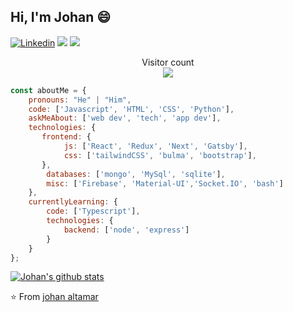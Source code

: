 ## Hi, I'm Johan 😄
[![Linkedin](https://img.shields.io/badge/-LinkedIn-222222?style=flat-square&logo=Linkedin&logoColor=white&link=https://www.linkedin.com/in/naveen-verma-1ab250188/)](https://www.linkedin.com/in/johan-altamar/)
[![](https://img.shields.io/badge/Hackerrank-johan_altamar-brightgreen)](https://www.hackerrank.com/johan_altamar_d1/)
[![](https://img.shields.io/badge/Gmail-johan.altamar.dev%40gmail.com-red)](https://leetcode.com/naveenverma/)

<p align="center"> 
  Visitor count<br>
  <img src="https://profile-counter.glitch.me/johanAltamar/count.svg" />
</p>

```javascript
const aboutMe = {
    pronouns: "He" | "Him",
    code: ['Javascript', 'HTML', 'CSS', 'Python'],
    askMeAbout: ['web dev', 'tech', 'app dev'],
    technologies: {
       frontend: {
            js: ['React', 'Redux', 'Next', 'Gatsby'],
            css: ['tailwindCSS', 'bulma', 'bootstrap'],
       },
        databases: ['mongo', 'MySql', 'sqlite'],
        misc: ['Firebase', 'Material-UI','Socket.IO', 'bash']
    },
    currentlyLearning: {
        code: ['Typescript'],
        technologies: {
            backend: ['node', 'express']
        }
    }
};
```
[![Johan's github stats](https://github-readme-stats.vercel.app/api?username=johanAltamar&show_icons=true&theme=merko&hide=["contribs","issues"])](https://github.com/johanAltamar)

⭐️ From [johan altamar](https://github.com/johanAltamar)

<!--
**JohanAltamar/johanAltamar** is a ✨ _special_ ✨ repository because its `README.md` (this file) appears on your GitHub profile.

Here are some ideas to get you started:

- 🔭 I’m currently working on ...
- 🌱 I’m currently learning ...
- 👯 I’m looking to collaborate on ...
- 🤔 I’m looking for help with ...
- 💬 Ask me about ...
- 📫 How to reach me: ...
- 😄 Pronouns: ...
- ⚡ Fun fact: ...
-->
